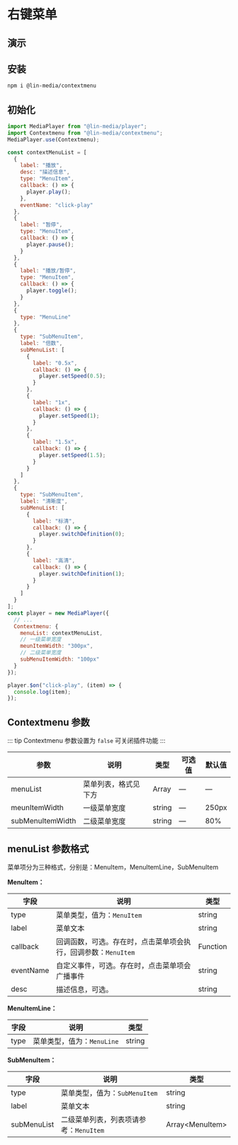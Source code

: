 # 右键菜单

## 演示

<contextmenu-use />

## 安装

```bash
npm i @lin-media/contextmenu
```

## 初始化

```javascript
import MediaPlayer from "@lin-media/player";
import Contextmenu from "@lin-media/contextmenu";
MediaPlayer.use(Contextmenu);

const contextMenuList = [
  {
    label: "播放",
    desc: "描述信息",
    type: "MenuItem",
    callback: () => {
      player.play();
    },
    eventName: "click-play"
  },
  {
    label: "暂停",
    type: "MenuItem",
    callback: () => {
      player.pause();
    }
  },
  {
    label: "播放/暂停",
    type: "MenuItem",
    callback: () => {
      player.toggle();
    }
  },
  {
    type: "MenuLine"
  },
  {
    type: "SubMenuItem",
    label: "倍数",
    subMenuList: [
      {
        label: "0.5x",
        callback: () => {
          player.setSpeed(0.5);
        }
      },
      {
        label: "1x",
        callback: () => {
          player.setSpeed(1);
        }
      },
      {
        label: "1.5x",
        callback: () => {
          player.setSpeed(1.5);
        }
      }
    ]
  },
  {
    type: "SubMenuItem",
    label: "清晰度",
    subMenuList: [
      {
        label: "标清",
        callback: () => {
          player.switchDefinition(0);
        }
      },
      {
        label: "高清",
        callback: () => {
          player.switchDefinition(1);
        }
      }
    ]
  }
];
const player = new MediaPlayer({
  // ...
  Contextmenu: {
    menuList: contextMenuList,
    // 一级菜单宽度
    meunItemWidth: "300px",
    // 二级菜单宽度
    subMenuItemWidth: "100px"
  }
});

player.$on("click-play", (item) => {
  console.log(item);
});
```

## Contextmenu 参数

::: tip
Contextmenu 参数设置为 `false` 可关闭插件功能
:::

| 参数             | 说明                 | 类型   | 可选值 | 默认值 |
| ---------------- | -------------------- | ------ | ------ | ------ |
| menuList         | 菜单列表，格式见下方 | Array  | —      | —      |
| meunItemWidth    | 一级菜单宽度         | string | —      | 250px  |
| subMenuItemWidth | 二级菜单宽度         | string | —      | 80%    |

## menuList 参数格式

菜单项分为三种格式，分别是：MenuItem，MenuItemLine，SubMenuItem

**MenuItem：**

| 字段      | 说明                                                           | 类型     |
| --------- | -------------------------------------------------------------- | -------- |
| type      | 菜单类型，值为：`MenuItem`                                     | string   |
| label     | 菜单文本                                                       | string   |
| callback  | 回调函数，可选。存在时，点击菜单项会执行，回调参数：`MenuItem` | Function |
| eventName | 自定义事件，可选。存在时，点击菜单项会广播事件                 | string   |
| desc      | 描述信息，可选。                                               | string   |

**MenuItemLine：**

| 字段 | 说明                       | 类型   |
| ---- | -------------------------- | ------ |
| type | 菜单类型，值为：`MenuLine` | string |

**SubMenuItem：**

| 字段        | 说明                                   | 类型                  |
| ----------- | -------------------------------------- | --------------------- |
| type        | 菜单类型，值为：`SubMenuItem`          | string                |
| label       | 菜单文本                               | string                |
| subMenuList | 二级菜单列表，列表项请参考：`MenuItem` | Array&lt;MenuItem&gt; |
